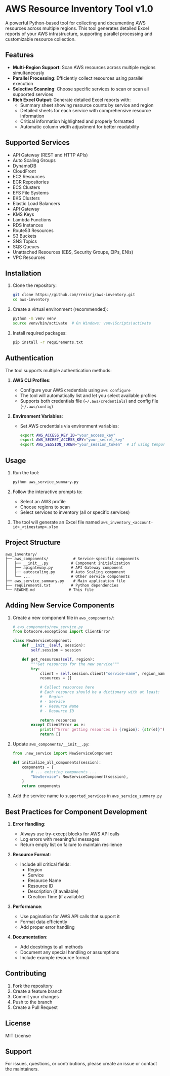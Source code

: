 # AWS Resource Inventory Tool v1.0

A powerful Python-based tool for collecting and documenting AWS resources across multiple regions. This tool generates detailed Excel reports of your AWS infrastructure, supporting parallel processing and customizable resource collection.

## Features

- **Multi-Region Support**: Scan AWS resources across multiple regions simultaneously
- **Parallel Processing**: Efficiently collect resources using parallel execution
- **Selective Scanning**: Choose specific services to scan or scan all supported services
- **Rich Excel Output**: Generate detailed Excel reports with:
  - Summary sheet showing resource counts by service and region
  - Detailed sheets for each service with comprehensive resource information
  - Critical information highlighted and properly formatted
  - Automatic column width adjustment for better readability

## Supported Services

- API Gateway (REST and HTTP APIs)
- Auto Scaling Groups
- DynamoDB
- CloudFront
- EC2 Resources
- ECR Repositories
- ECS Clusters
- EFS File Systems
- EKS Clusters
- Elastic Load Balancers
- API Gateway
- KMS Keys
- Lambda Functions
- RDS Instances
- Route53 Resources
- S3 Buckets
- SNS Topics
- SQS Queues
- Unattached Resources (EBS, Security Groups, EIPs, ENIs)
- VPC Resources

## Installation

1. Clone the repository:
   ```bash
   git clone https://github.com/rreisrj/aws-inventory.git
   cd aws-inventory
   ```

2. Create a virtual environment (recommended):
   ```bash
   python -m venv venv
   source venv/bin/activate  # On Windows: venv\Scripts\activate
   ```

3. Install required packages:
   ```bash
   pip install -r requirements.txt
   ```

## Authentication

The tool supports multiple authentication methods:

1. **AWS CLI Profiles**:
   - Configure your AWS credentials using `aws configure`
   - The tool will automatically list and let you select available profiles
   - Supports both credentials file (`~/.aws/credentials`) and config file (`~/.aws/config`)

2. **Environment Variables**:
   - Set AWS credentials via environment variables:
     ```bash
     export AWS_ACCESS_KEY_ID="your_access_key"
     export AWS_SECRET_ACCESS_KEY="your_secret_key"
     export AWS_SESSION_TOKEN="your_session_token"  # If using temporary credentials
     ```

## Usage

1. Run the tool:
   ```bash
   python aws_service_summary.py
   ```

2. Follow the interactive prompts to:
   - Select an AWS profile
   - Choose regions to scan
   - Select services to inventory (all or specific services)

3. The tool will generate an Excel file named `aws_inventory_<account-id>_<timestamp>.xlsx`

## Project Structure

```
aws_inventory/
├── aws_components/           # Service-specific components
│   ├── __init__.py          # Component initialization
│   ├── apigateway.py        # API Gateway component
│   ├── autoscaling.py       # Auto Scaling component
│   └── ...                  # Other service components
├── aws_service_summary.py    # Main application file
├── requirements.txt         # Python dependencies
└── README.md               # This file
```

## Adding New Service Components

1. Create a new component file in `aws_components/`:
   ```python
   # aws_components/new_service.py
   from botocore.exceptions import ClientError

   class NewServiceComponent:
       def __init__(self, session):
           self.session = session

       def get_resources(self, region):
           """Get resources for the new service"""
           try:
               client = self.session.client("service-name", region_name=region)
               resources = []

               # Collect resources here
               # Each resource should be a dictionary with at least:
               # - Region
               # - Service
               # - Resource Name
               # - Resource ID

               return resources
           except ClientError as e:
               print(f"Error getting resources in {region}: {str(e)}")
               return []
   ```

2. Update `aws_components/__init__.py`:
   ```python
   from .new_service import NewServiceComponent

   def initialize_all_components(session):
       components = {
           # ... existing components ...
           "NewService": NewServiceComponent(session),
       }
       return components
   ```

3. Add the service name to `supported_services` in `aws_service_summary.py`

## Best Practices for Component Development

1. **Error Handling**:
   - Always use try-except blocks for AWS API calls
   - Log errors with meaningful messages
   - Return empty list on failure to maintain resilience

2. **Resource Format**:
   - Include all critical fields:
     - Region
     - Service
     - Resource Name
     - Resource ID
     - Description (if available)
     - Creation Time (if available)

3. **Performance**:
   - Use pagination for AWS API calls that support it
   - Format data efficiently
   - Add proper error handling

4. **Documentation**:
   - Add docstrings to all methods
   - Document any special handling or assumptions
   - Include example resource format

## Contributing

1. Fork the repository
2. Create a feature branch
3. Commit your changes
4. Push to the branch
5. Create a Pull Request

## License

MIT License

## Support

For issues, questions, or contributions, please create an issue or contact the maintainers.
